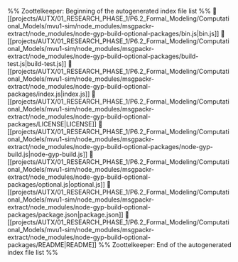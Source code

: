 %% Zoottelkeeper: Beginning of the autogenerated index file list  %%
📄 [[projects/AUTX/01_RESEARCH_PHASE_1/P6.2_Formal_Modeling/Computational_Models/mvu1-sim/node_modules/msgpackr-extract/node_modules/node-gyp-build-optional-packages/bin.js|bin.js]]
📄 [[projects/AUTX/01_RESEARCH_PHASE_1/P6.2_Formal_Modeling/Computational_Models/mvu1-sim/node_modules/msgpackr-extract/node_modules/node-gyp-build-optional-packages/build-test.js|build-test.js]]
📄 [[projects/AUTX/01_RESEARCH_PHASE_1/P6.2_Formal_Modeling/Computational_Models/mvu1-sim/node_modules/msgpackr-extract/node_modules/node-gyp-build-optional-packages/index.js|index.js]]
📄 [[projects/AUTX/01_RESEARCH_PHASE_1/P6.2_Formal_Modeling/Computational_Models/mvu1-sim/node_modules/msgpackr-extract/node_modules/node-gyp-build-optional-packages/LICENSE|LICENSE]]
📄 [[projects/AUTX/01_RESEARCH_PHASE_1/P6.2_Formal_Modeling/Computational_Models/mvu1-sim/node_modules/msgpackr-extract/node_modules/node-gyp-build-optional-packages/node-gyp-build.js|node-gyp-build.js]]
📄 [[projects/AUTX/01_RESEARCH_PHASE_1/P6.2_Formal_Modeling/Computational_Models/mvu1-sim/node_modules/msgpackr-extract/node_modules/node-gyp-build-optional-packages/optional.js|optional.js]]
📄 [[projects/AUTX/01_RESEARCH_PHASE_1/P6.2_Formal_Modeling/Computational_Models/mvu1-sim/node_modules/msgpackr-extract/node_modules/node-gyp-build-optional-packages/package.json|package.json]]
📄 [[projects/AUTX/01_RESEARCH_PHASE_1/P6.2_Formal_Modeling/Computational_Models/mvu1-sim/node_modules/msgpackr-extract/node_modules/node-gyp-build-optional-packages/README|README]]
%% Zoottelkeeper: End of the autogenerated index file list  %%
